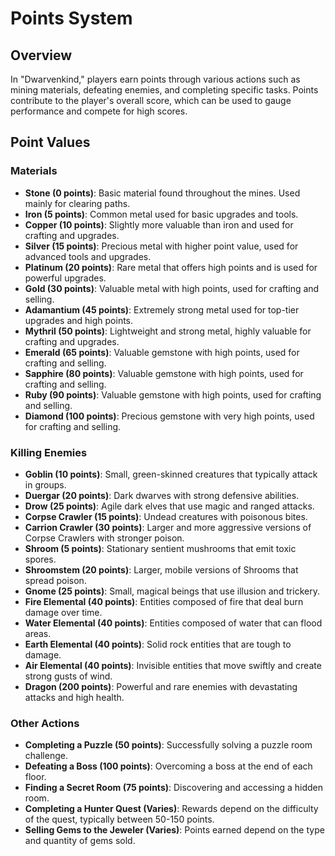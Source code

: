 # Points System

## Overview
In "Dwarvenkind," players earn points through various actions such as mining materials, defeating enemies, and completing specific tasks. Points contribute to the player's overall score, which can be used to gauge performance and compete for high scores.

## Point Values

### Materials
- **Stone (0 points)**: Basic material found throughout the mines. Used mainly for clearing paths.
- **Iron (5 points)**: Common metal used for basic upgrades and tools.
- **Copper (10 points)**: Slightly more valuable than iron and used for crafting and upgrades.
- **Silver (15 points)**: Precious metal with higher point value, used for advanced tools and upgrades.
- **Platinum (20 points)**: Rare metal that offers high points and is used for powerful upgrades.
- **Gold (30 points)**: Valuable metal with high points, used for crafting and selling.
- **Adamantium (45 points)**: Extremely strong metal used for top-tier upgrades and high points.
- **Mythril (50 points)**: Lightweight and strong metal, highly valuable for crafting and upgrades.
- **Emerald (65 points)**: Valuable gemstone with high points, used for crafting and selling.
- **Sapphire (80 points)**: Valuable gemstone with high points, used for crafting and selling.
- **Ruby (90 points)**: Valuable gemstone with high points, used for crafting and selling.
- **Diamond (100 points)**: Precious gemstone with very high points, used for crafting and selling.

### Killing Enemies
- **Goblin (10 points)**: Small, green-skinned creatures that typically attack in groups.
- **Duergar (20 points)**: Dark dwarves with strong defensive abilities.
- **Drow (25 points)**: Agile dark elves that use magic and ranged attacks.
- **Corpse Crawler (15 points)**: Undead creatures with poisonous bites.
- **Carrion Crawler (30 points)**: Larger and more aggressive versions of Corpse Crawlers with stronger poison.
- **Shroom (5 points)**: Stationary sentient mushrooms that emit toxic spores.
- **Shroomstem (20 points)**: Larger, mobile versions of Shrooms that spread poison.
- **Gnome (25 points)**: Small, magical beings that use illusion and trickery.
- **Fire Elemental (40 points)**: Entities composed of fire that deal burn damage over time.
- **Water Elemental (40 points)**: Entities composed of water that can flood areas.
- **Earth Elemental (40 points)**: Solid rock entities that are tough to damage.
- **Air Elemental (40 points)**: Invisible entities that move swiftly and create strong gusts of wind.
- **Dragon (200 points)**: Powerful and rare enemies with devastating attacks and high health.

### Other Actions
- **Completing a Puzzle (50 points)**: Successfully solving a puzzle room challenge.
- **Defeating a Boss (100 points)**: Overcoming a boss at the end of each floor.
- **Finding a Secret Room (75 points)**: Discovering and accessing a hidden room.
- **Completing a Hunter Quest (Varies)**: Rewards depend on the difficulty of the quest, typically between 50-150 points.
- **Selling Gems to the Jeweler (Varies)**: Points earned depend on the type and quantity of gems sold.
